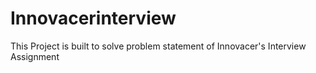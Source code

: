 # Innovacerinterview

This Project is built to solve problem statement of Innovacer's Interview Assignment
